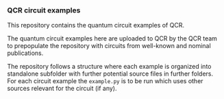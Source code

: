 ### QCR circuit examples

This repository contains the quantum circuit examples of QCR.

The quantum circuit examples here are uploaded to QCR by the QCR team to prepopulate the repository with circuits from well-known and nominal publications.

The repository follows a structure where each example is organized into standalone subfolder with further potential source files in further folders. For each circuit example the `example.py` is to be run which uses other sources relevant for the circuit (if any).
